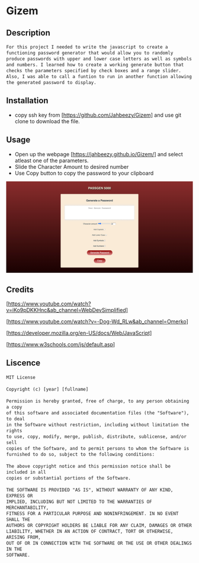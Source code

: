 # Gizem

## Description

    For this project I needed to write the javascript to create a functioning password generator that would allow you to randomly produce passwords with upper and lower case letters as well as symbols and numbers. I learned how to create a working generate button that checks the parameters specified by check boxes and a range slider. Also, I was able to call a funtion to run in another function allowing the generated password to display. 

## Installation

* copy ssh key from [https://github.com/Jahbeezy/Gizem] and use git clone to download the file.

## Usage

* Open up the webpage [https://jahbeezy.github.io/Gizem/]
and select atleast one of the parameters.
* Slide the Character Amount to desired number
* Use Copy button to copy the password to your clipboard

<img src="./images/cap.png">

 

## Credits

[https://www.youtube.com/watch?v=iKo9pDKKHnc&ab_channel=WebDevSimplified]

[https://www.youtube.com/watch?v=-Dog-Wd_RLw&ab_channel=Omerko]

[https://developer.mozilla.org/en-US/docs/Web/JavaScript]

[https://www.w3schools.com/js/default.asp]

## Liscence

    MIT License

    Copyright (c) [year] [fullname]

    Permission is hereby granted, free of charge, to any person obtaining a copy
    of this software and associated documentation files (the "Software"), to deal
    in the Software without restriction, including without limitation the rights
    to use, copy, modify, merge, publish, distribute, sublicense, and/or sell
    copies of the Software, and to permit persons to whom the Software is
    furnished to do so, subject to the following conditions:

    The above copyright notice and this permission notice shall be included in all
    copies or substantial portions of the Software.

    THE SOFTWARE IS PROVIDED "AS IS", WITHOUT WARRANTY OF ANY KIND, EXPRESS OR
    IMPLIED, INCLUDING BUT NOT LIMITED TO THE WARRANTIES OF MERCHANTABILITY,
    FITNESS FOR A PARTICULAR PURPOSE AND NONINFRINGEMENT. IN NO EVENT SHALL THE
    AUTHORS OR COPYRIGHT HOLDERS BE LIABLE FOR ANY CLAIM, DAMAGES OR OTHER
    LIABILITY, WHETHER IN AN ACTION OF CONTRACT, TORT OR OTHERWISE, ARISING FROM,
    OUT OF OR IN CONNECTION WITH THE SOFTWARE OR THE USE OR OTHER DEALINGS IN THE
    SOFTWARE.